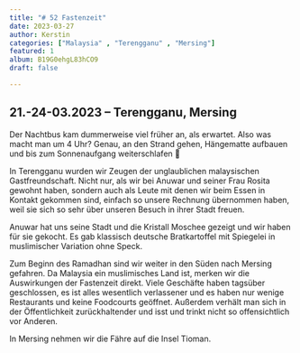 ```yaml
---
title: "# 52 Fastenzeit"
date: 2023-03-27
author: Kerstin
categories: ["Malaysia" , "Terengganu" , "Mersing"]
featured: 1
album: B19G0ehgL83hCO9
draft: false

---
```


## 21.-24-03.2023 – Terengganu, Mersing

Der Nachtbus kam dummerweise viel früher an, als erwartet. Also was macht man um 4 Uhr? Genau, an den Strand gehen, Hängematte aufbauen und bis zum Sonnenaufgang weiterschlafen 😬

In Terengganu wurden wir Zeugen der unglaublichen malaysischen Gastfreundschaft. Nicht nur, als wir bei Anuwar und seiner Frau Rosita gewohnt haben, sondern auch als Leute mit denen wir beim Essen in Kontakt gekommen sind, einfach so unsere Rechnung übernommen haben, weil sie sich so sehr über unseren Besuch in ihrer Stadt freuen.

Anuwar hat uns seine Stadt und die Kristall Moschee gezeigt und wir haben für sie gekocht. Es gab klassisch deutsche Bratkartoffel mit Spiegelei in muslimischer Variation ohne Speck.

Zum Beginn des Ramadhan sind wir weiter in den Süden nach Mersing gefahren. Da Malaysia ein muslimisches Land ist, merken wir die Auswirkungen der Fastenzeit direkt. Viele Geschäfte haben tagsüber geschlossen, es ist alles wesentlich verlassener und es haben nur wenige Restaurants und keine Foodcourts geöffnet. Außerdem verhält man sich in der Öffentlichkeit zurückhaltender und isst und trinkt nicht so offensichtlich vor Anderen.

In Mersing nehmen wir die Fähre auf die Insel Tioman.